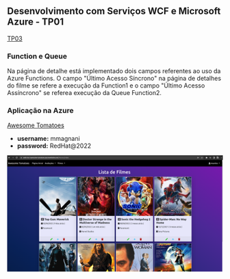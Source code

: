 ## Desenvolvimento com Serviços WCF e Microsoft Azure - TP01

[TP03](https://lms.infnet.edu.br/moodle/mod/assign/view.php?id=276063)

### Function e Queue

Na página de detalhe está implementado dois campos referentes ao uso da Azure Functions. O campo "Último Acesso Síncrono" na página de detalhes do filme se refere a execução da Function1 e o campo "Último Acesso Assíncrono" se referea execução da Queue Function2.

### Aplicação na Azure

[Awesome Tomatoes](https://web-mvc-awesome-tomatoes.azurewebsites.net/)

* **username:** mmagnani
* **password:** RedHat@2022

![](images/app.png)